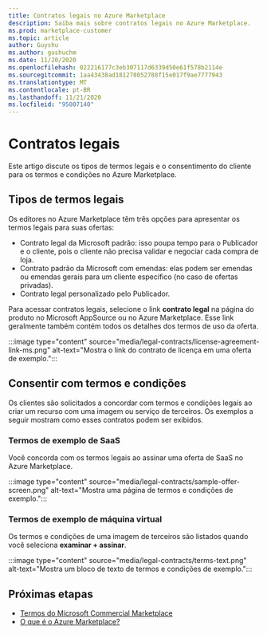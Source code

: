 ```yaml
---
title: Contratos legais no Azure Marketplace
description: Saiba mais sobre contratos legais no Azure Marketplace.
ms.prod: marketplace-customer
ms.topic: article
author: Guyshu
ms.author: gushuchm
ms.date: 11/20/2020
ms.openlocfilehash: 022216177c3eb307117d6339d50e61f578b2114e
ms.sourcegitcommit: 1aa43438ad181278052788f15e017f9ae7777943
ms.translationtype: MT
ms.contentlocale: pt-BR
ms.lasthandoff: 11/21/2020
ms.locfileid: "95007140"
---
```

# <a name="legal-contracts"></a>Contratos legais

Este artigo discute os tipos de termos legais e o consentimento do cliente para os termos e condições no Azure Marketplace.

## <a name="types-of-legal-terms"></a>Tipos de termos legais

Os editores no Azure Marketplace têm três opções para apresentar os termos legais para suas ofertas:

- Contrato legal da Microsoft padrão: isso poupa tempo para o Publicador e o cliente, pois o cliente não precisa validar e negociar cada compra de loja.
- Contrato padrão da Microsoft com emendas: elas podem ser emendas ou emendas gerais para um cliente específico (no caso de ofertas privadas).
- Contrato legal personalizado pelo Publicador.

Para acessar contratos legais, selecione o link **contrato legal** na página do produto no Microsoft AppSource ou no Azure Marketplace. Esse link geralmente também contém todos os detalhes dos termos de uso da oferta.

:::image type="content" source="media/legal-contracts/license-agreement-link-ms.png" alt-text="Mostra o link do contrato de licença em uma oferta de exemplo.":::

## <a name="consenting-to-terms-and-conditions"></a>Consentir com termos e condições

Os clientes são solicitados a concordar com termos e condições legais ao criar um recurso com uma imagem ou serviço de terceiros. Os exemplos a seguir mostram como esses contratos podem ser exibidos.

### <a name="saas-example-terms"></a>Termos de exemplo de SaaS

Você concorda com os termos legais ao assinar uma oferta de SaaS no Azure Marketplace.

:::image type="content" source="media/legal-contracts/sample-offer-screen.png" alt-text="Mostra uma página de termos e condições de exemplo.":::

### <a name="virtual-machine-example-terms"></a>Termos de exemplo de máquina virtual

Os termos e condições de uma imagem de terceiros são listados quando você seleciona **examinar + assinar**.

:::image type="content" source="media/legal-contracts/terms-text.png" alt-text="Mostra um bloco de texto de termos e condições de exemplo.":::

## <a name="next-steps"></a>Próximas etapas

- [Termos do Microsoft Commercial Marketplace](https://azure.microsoft.com/support/legal/marketplace-terms/)
- [O que é o Azure Marketplace?](azure-marketplace-overview.md) 
